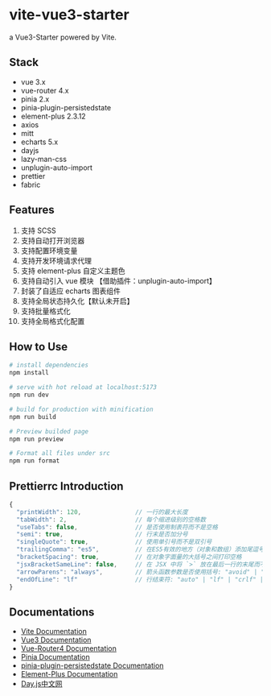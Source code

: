 # vite-vue3-starter

a Vue3-Starter powered by Vite.

## Stack

- vue 3.x
- vue-router 4.x
- pinia 2.x
- pinia-plugin-persistedstate
- element-plus 2.3.12
- axios
- mitt
- echarts 5.x
- dayjs
- lazy-man-css
- unplugin-auto-import
- prettier
- fabric

## Features

1. 支持 SCSS
2. 支持自动打开浏览器
3. 支持配置环境变量
4. 支持开发环境请求代理
5. 支持 element-plus 自定义主题色
6. 支持自动引入 vue 模块 【借助插件：unplugin-auto-import】
7. 封装了自适应 echarts 图表组件
8. 支持全局状态持久化【默认未开启】
9. 支持批量格式化
10. 支持全局格式化配置

## How to Use

```sh
# install dependencies
npm install

# serve with hot reload at localhost:5173
npm run dev

# build for production with minification
npm run build

# Preview builded page
npm run preview

# Format all files under src
npm run format
```

## Prettierrc Introduction

```js
{
  "printWidth": 120,               // 一行的最大长度
  "tabWidth": 2,                   // 每个缩进级别的空格数
  "useTabs": false,                // 是否使用制表符而不是空格
  "semi": true,                    // 行末是否加分号
  "singleQuote": true,             // 使用单引号而不是双引号
  "trailingComma": "es5",          // 在ES5有效的地方（对象和数组）添加尾逗号: "none" | "es5" | "all"
  "bracketSpacing": true,          // 在对象字面量的大括号之间打印空格
  "jsxBracketSameLine": false,     // 在 JSX 中将 `>` 放在最后一行的末尾而不是单独放在下一行
  "arrowParens": "always",         // 箭头函数参数是否使用括号: "avoid" | "always"
  "endOfLine": "lf"                // 行结束符: "auto" | "lf" | "crlf" | "cr"
}
```

## Documentations

- [Vite Documentation](https://vitejs.dev/guide/)
- [Vue3 Documentation](https://v3.vuejs.org/)
- [Vue-Router4 Documentation](https://next.router.vuejs.org/guide/)
- [Pinia Documentation](https://pinia.vuejs.org/zh/introduction.html)
- [pinia-plugin-persistedstate Documentation](https://prazdevs.github.io/pinia-plugin-persistedstate/zh/guide/)
- [Element-Plus Documentation](https://element-plus.org/#/zh-CN/component/installation)
- [Day.js中文网](https://dayjs.fenxianglu.cn/)
